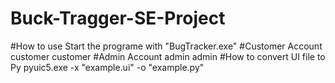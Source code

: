 # Buck-Tragger-SE-Project
#How to use
Start the programe with "BugTracker.exe"
#Customer Account
customer
customer
#Admin Account
admin
admin
#How to convert UI file to Py 
pyuic5.exe -x "example.ui" -o "example.py"
